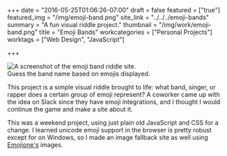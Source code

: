 +++
date = "2016-05-25T01:06:26-07:00"
draft = false
featured = ["true"]
featured_img = "/img/emoji-band.png"
site_link = "../../../emoji-bands"
summary = "A fun visual riddle project."
thumbnail = "/img/work/emoji-band.png"
title = "Emoji Bands"
workcategories = ["Personal Projects"]
worktags = ["Web Design", "JavaScript"]

+++
<div class="text-center inline-image-container content-container-expanded">
  <img src="/img/work/emoji-band.png" alt="A screenshot of the emoji band riddle site." class="img-responsive img-center"></img>
  <div class="caption-container">
    <div class="inline-image-caption">Guess the band name based on emojis displayed.</div>
  </div>
</div>

This project is a simple visual riddle brought to life: what band, singer, or rapper does a certain group of emoji represent? A coworker came up with the idea on Slack since they have emoji integrations, and I thought I would continue the game and make a site about it.

This was a weekend project, using just plain old JavaScript and CSS for a change. I learned unicode emoji support in the browser is pretty robust except for on Windows, so I made an image fallback site as well using [Emojione's](http://emojione.com/) images.
